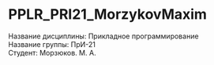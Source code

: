 # PPLR_PRI21_MorzykovMaxim
Название дисциплины: Прикладное программирование  
Название группы: ПрИ-21  
Студент: Морзюков. М. А.
